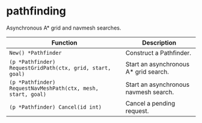 # pathfinding

Asynchronous A* grid and navmesh searches.

| Function | Description |
| --- | --- |
| `New() *Pathfinder` | Construct a Pathfinder. |
| `(p *Pathfinder) RequestGridPath(ctx, grid, start, goal)` | Start an asynchronous A* grid search. |
| `(p *Pathfinder) RequestNavMeshPath(ctx, mesh, start, goal)` | Start an asynchronous navmesh search. |
| `(p *Pathfinder) Cancel(id int)` | Cancel a pending request. |

